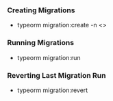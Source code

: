 ### Creating Migrations

- typeorm migration:create -n <<MigrationName>>

### Running Migrations

- typeorm migration:run

### Reverting Last Migration Run

- typeorm migration:revert
